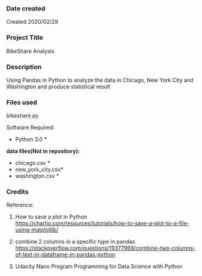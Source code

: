 ### Date created
Created 2020/02/29

### Project Title
BikeShare Analysis

### Description
Using Pandas in Python to analyze the data in Chicago, New York City and Washington and produce statistical result

### Files used
bikeshare.py

Software Required:
* Python 3.0 *

**data files(Not in repository):**
* chicago.csv      *
* new_york_city.csv*
* washington.csv   *

### Credits
Reference:
1. How to save a plot in Python
https://chartio.com/resources/tutorials/how-to-save-a-plot-to-a-file-using-matplotlib/

2. combine 2 columns in a specific type in pandas
https://stackoverflow.com/questions/19377969/combine-two-columns-of-text-in-dataframe-in-pandas-python

3. Udacity Nano Program Programming for Data Science with Python
